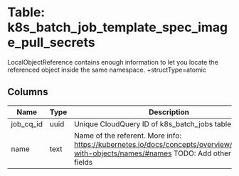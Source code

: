 
# Table: k8s_batch_job_template_spec_image_pull_secrets
LocalObjectReference contains enough information to let you locate the referenced object inside the same namespace. +structType=atomic
## Columns
| Name        | Type           | Description  |
| ------------- | ------------- | -----  |
|job_cq_id|uuid|Unique CloudQuery ID of k8s_batch_jobs table (FK)|
|name|text|Name of the referent. More info: https://kubernetes.io/docs/concepts/overview/working-with-objects/names/#names TODO: Add other useful fields|
